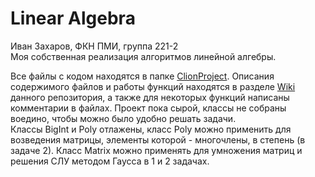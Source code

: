 # Linear Algebra

Иван Захаров, ФКН ПМИ, группа 221-2                                                                                                                         
Моя собственная реализация алгоритмов линейной алгебры.

Все файлы с кодом находятся в папке [ClionProject](https://github.com/ivanz851/LinearAlgebra_IHW-1_oct_2022/tree/master/ClionProject). Описания содержимого файлов и работы функций находятся в разделе [Wiki](https://github.com/ivanz851/LinearAlgebra_IHW-1_oct_2022/wiki) данного репозитория, а также для некоторых функций написаны комментарии в файлах.
Проект пока сырой, классы не собраны воедино, чтобы можно было удобно решать задачи.                                                                                    
Классы BigInt и Poly отлажены, класс Poly можно применить для возведения матрицы, элементы которой - многочлены, в степень (в задаче 2).
Класс Matrix можно применять для умножения матриц и решения СЛУ методом Гаусса в 1 и 2 задачах.
